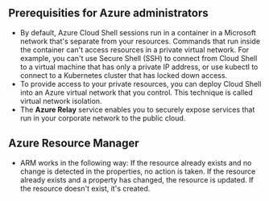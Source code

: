 ## Prerequisities for Azure administrators

- By default, Azure Cloud Shell sessions run in a container in a Microsoft network that's separate from your resources. Commands that run inside the container can't access resources in a private virtual network. For example, you can't use Secure Shell (SSH) to connect from Cloud Shell to a virtual machine that has only a private IP address, or use kubectl to connect to a Kubernetes cluster that has locked down access.
- To provide access to your private resources, you can deploy Cloud Shell into an Azure virtual network that you control. This technique is called virtual network isolation.
- The **Azure Relay** service enables you to securely expose services that run in your corporate network to the public cloud.

## Azure Resource Manager

- ARM works in the following way: If the resource already exists and no change is detected in the properties, no action is taken. If the resource already exists and a property has changed, the resource is updated. If the resource doesn't exist, it's created.
